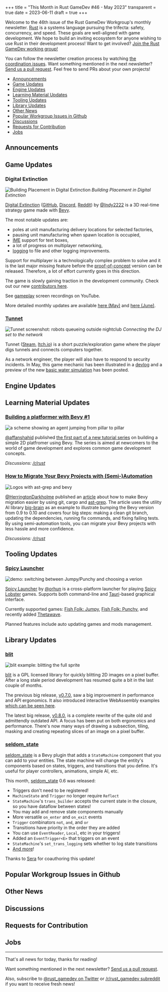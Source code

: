 +++
title = "This Month in Rust GameDev #46 - May 2023"
transparent = true
date = 2023-06-11
draft = true
+++

<!-- no toc -->

<!-- Check the post with markdownlint-->

Welcome to the 46th issue of the Rust GameDev Workgroup's
monthly newsletter.
[Rust] is a systems language pursuing the trifecta:
safety, concurrency, and speed.
These goals are well-aligned with game development.
We hope to build an inviting ecosystem for anyone wishing
to use Rust in their development process!
Want to get involved? [Join the Rust GameDev working group!][join]

You can follow the newsletter creation process
by watching [the coordination issues][coordination].
Want something mentioned in the next newsletter?
[Send us a pull request][pr].
Feel free to send PRs about your own projects!

[Rust]: https://rust-lang.org
[join]: https://github.com/rust-gamedev/wg#join-the-fun
[pr]: https://github.com/rust-gamedev/rust-gamedev.github.io
[coordination]: https://github.com/rust-gamedev/rust-gamedev.github.io/issues?q=label%3Acoordination

- [Announcements](#announcements)
- [Game Updates](#game-updates)
- [Engine Updates](#engine-updates)
- [Learning Material Updates](#learning-material-updates)
- [Tooling Updates](#tooling-updates)
- [Library Updates](#library-updates)
- [Other News](#other-news)
- [Popular Workgroup Issues in Github](#popular-workgroup-issues-in-github)
- [Discussions](#discussions)
- [Requests for Contribution](#requests-for-contribution)
- [Jobs](#jobs)

<!--
Ideal section structure is:

```
### [Title]

![image/GIF description](image link)
_image caption_

A paragraph or two with a summary and [useful links].

_Discussions:
[/r/rust](https://reddit.com/r/rust/todo),
[twitter](https://twitter.com/todo/status/123456)_

[Title]: https://first.link
[useful links]: https://other.link
```

If needed, a section can be split into subsections with a "------" delimiter.
-->

## Announcements

## Game Updates

### Digital Extinction

![Building Placement in Digital Extinction](digital-extinction.jpeg)
_Building Placement in Digital Extinction_

[Digital Extinction] ([GitHub][de-github], [Discord][de-discord],
[Reddit][de-reddit]) by [@Indy2222] is a 3D real-time strategy game made with
[Bevy].

The most notable updates are:

- poles at unit manufacturing delivery locations for selected factories,
- pausing unit manufacturing when spawn location is occupied,
- [IME][ime] support for text boxes,
- a lot of progress on multiplayer networking,
- [logging][de-logging] to file and other logging improvements.

Support for multiplayer is a technologically complex problem to solve and it is
the last major missing feature before the [proof-of-concept][de-poc] version
can be released. Therefore, a lot of effort currently goes in this direction.

The game is slowly gaining traction in the development community.
Check out our new [contributors here][de-contributors].

See [gameplay][de-video] screen recordings on YouTube.

More detailed monthly updates are available [here (May)][de-update-07] and
[here (June)][de-update-08].

[Digital Extinction]: https://de-game.org
[de-github]: https://github.com/DigitalExtinction/Game
[de-discord]: https://discord.gg/vHMFuCWGSX
[de-reddit]: https://reddit.com/r/DigitalExtinction
[Bevy]: https://bevyengine.org
[ime]: https://en.wikipedia.org/wiki/Input_method
[de-logging]: https://docs.de-game.org/logging/
[de-poc]: https://github.com/DigitalExtinction/Game/milestone/1
[de-video]: https://youtu.be/_ibNMDgIQDE
[de-contributors]: https://github.com/DigitalExtinction/Game/graphs/contributors
[de-update-07]: https://mgn.cz/blog/de07/
[de-update-08]: https://mgn.cz/blog/de08/
[@Indy2222]: https://github.com/Indy2222

### [Tunnet][tunnet-itch]

![Tunnet screenshot: robots queueing outside nightclub](tunnet.jpg)
_Connecting the DJ set to the network_

Tunnet ([Steam][tunnet-steam], [Itch.io][tunnet-itch]) is a short
puzzle/exploration game where the player digs tunnels and connects computers
together.

As a network engineer, the player will also have to respond to security
incidents.
In May, this game mechanic has been illustrated in a [devlog][tunnet-post] and
a preview of the new [basic water simulation][tunnet-water] has been posted.

[tunnet-itch]: https://puzzled-squid.itch.io/tunnet
[tunnet-steam]: https://store.steampowered.com/app/2286390/Tunnet
[tunnet-post]: https://puzzled-squid.itch.io/tunnet/devlog/532388/devlog-1-ghost-in-the-tunnels
[tunnet-water]: https://mastodon.gamedev.place/@puzzled_squid/110322440469696044

## Engine Updates

## Learning Material Updates

### [Building a platformer with Bevy \#1][bevy-platformer-tut]

![a scheme showing an agent jumping from pillar to pillar](bevy-platformer-tut.png)

[@affanshahid] published [the first part of a new tutorial series][bevy-platformer-tut]
on building a simple 2D platfromer using Bevy.
The series is aimed at newcomers to the world of
game development and explores common game development concepts.

_Discussions: [/r/rust](https://reddit.com/r/rust/comments/134d2i0/learning_gamedev_w_rust)_

[bevy-platformer-tut]: https://affanshahid.dev/posts/learning-game-dev-bevy-1
[@affanshahid]: https://github.com/affanshahid

### [How to Migrate Your Bevy Projects with (Semi-)Automation][bevy-migrate]

![Logos with ast-grep and bevy](migrate-bevy.png)

[@HerringtonDarkholme] published an [article][bevy-migrate]
about how to make Bevy migration easier by using git, cargo and [ast-grep].
The article uses the utility AI library [big-brain] as an example
to illustrate bumping the Bevy version from 0.9 to 0.10
and covers four big steps: making a clean git branch,
updating the dependencies, running fix commands, and fixing failing tests.
By using semi-automation tools, you can migrate your Bevy projects
with less hassle and more confidence.

_Discussions:
[/r/rust](https://www.reddit.com/r/rust/comments/13m4crf/semi_automated_migration_bevy)_

[bevy-migrate]: https://betterprogramming.pub/migrating-bevy-can-be-easier-with-semi-automation-here-is-how-1f6e21858e79
[@HerringtonDarkholme]: https://github.com/HerringtonDarkholme
[ast-grep]: https://github.com/ast-grep/ast-grep
[big-brain]: https://github.com/zkat/big-brain

## Tooling Updates

### [Spicy Launcher]

![demo: switching between Jumpy/Punchy and choosing a verion](spicylauncher.gif)

[Spicy Launcher] by [@orhun] is a cross-platform launcher
for playing [Spicy Lobster] games.
Supports both command-line and [Tauri]-based graphical interface.

Currently supported games: [Fish Folk: Jumpy], [Fish Folk: Punchy],
and recently added [Thetawave].

Planned features include auto updating games and mods management.

[Spicy Launcher]: https://github.com/spicylobstergames/SpicyLauncher
[Spicy Lobster]: https://github.com/spicylobstergames
[Fish Folk: Jumpy]: https://github.com/fishfolks/jumpy
[Fish Folk: Punchy]: https://github.com/fishfolks/punchy
[Thetawave]: https://github.com/thetawavegame/thetawave
[@orhun]: https://github.com/orhun
[Tauri]: https://tauri.app

## Library Updates

### [blit]

![blit example: blitting the full sprite](blit.png)

[blit] is a GPL licensed library for quickly blitting 2D images on a pixel buffer.
After a long stale period development has resumed quite a bit
in the last couple of months.

The previous big release, [v0.7.0][blit-0-7], saw a big improvement in performance
and API ergonomics. It also introduced interactive WebAssembly examples
[which can be seen here][blit-web-show].

The latest big release, [v0.8.0][blit-0-8], is a complete rewrite of the quite old
and admittendly outdated API. A focus has been put on both ergonomics and performance.
There's now many ways of drawing a subsection, tiling, masking and creating
repeating slices of an image on a pixel buffer.

[blit]: https://github.com/tversteeg/blit
[blit-0-7]: https://github.com/tversteeg/blit/releases/tag/v0.7.0
[blit-0-8]: https://github.com/tversteeg/blit/releases/tag/v0.8.0
[blit-web-show]: https://tversteeg.nl/blit/showcase

### [seldom_state]

[seldom_state] is a Bevy plugin that adds a `StateMachine` component that you
can add to your entities. The state machine will change the entity's components
based on states, triggers, and transitions that you define. It's useful
for player controllers, animations, simple AI, etc.

This month, [seldom_state] 0.6 was released:

- Triggers don't need to be registered!
- `MachineState` and `Trigger` no longer require `Reflect`
- `StateMachine`'s `trans_builder` accepts the current state in the closure, so
  you have dataflow between states!
- You may add and remove state components manually
- More versatile `on_enter` and `on_exit` events
- `Trigger` combinators `not`, `and`, and `or`
- Transitions have priority in the order they are added
- You can use `EventReader`, `Local`, etc in your triggers!
- Added an `EventTrigger<E>` that triggers on an event
- `StateMachine`'s `set_trans_logging` sets whether to log state transitions
- [And more][changelog]!

Thanks to [Sera] for coauthoring this update!

[seldom_state]: https://github.com/Seldom-SE/seldom_state
[Sera]: https://github.com/deifactor
[changelog]: https://github.com/Seldom-SE/seldom_state/blob/main/CHANGELOG.md#06-2023-05-07

## Popular Workgroup Issues in Github

<!-- Up to 10 links to interesting issues -->

## Other News

<!-- One-liners for plan items that haven't got their own sections. -->

## Discussions

<!-- Links to handpicked reddit/twitter/urlo/etc threads that provide
useful information -->

## Requests for Contribution

<!-- Links to "good first issue"-labels or direct links to specific tasks -->

## Jobs

<!-- An optional section for new jobs related to Rust gamedev -->

------

That's all news for today, thanks for reading!

Want something mentioned in the next newsletter?
[Send us a pull request][pr].

Also, subscribe to [@rust_gamedev on Twitter][@rust_gamedev]
or [/r/rust_gamedev subreddit][/r/rust_gamedev] if you want to receive fresh news!

<!--
TODO: Add real links and un-comment once this post is published
**Discuss this post on**:
[/r/rust_gamedev](TODO),
[Mastodon](TODO),
[Twitter](TODO),
[Discord](https://discord.gg/yNtPTb2).
-->

[/r/rust_gamedev]: https://reddit.com/r/rust_gamedev
[@rust_gamedev]: https://twitter.com/rust_gamedev
